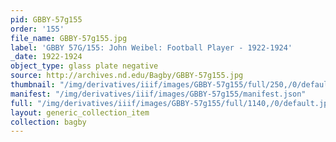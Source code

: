 ```yaml
---
pid: GBBY-57g155
order: '155'
file_name: GBBY-57g155.jpg
label: 'GBBY 57G/155: John Weibel: Football Player - 1922-1924'
_date: 1922-1924
object_type: glass plate negative
source: http://archives.nd.edu/Bagby/GBBY-57g155.jpg
thumbnail: "/img/derivatives/iiif/images/GBBY-57g155/full/250,/0/default.jpg"
manifest: "/img/derivatives/iiif/images/GBBY-57g155/manifest.json"
full: "/img/derivatives/iiif/images/GBBY-57g155/full/1140,/0/default.jpg"
layout: generic_collection_item
collection: bagby
---
```

